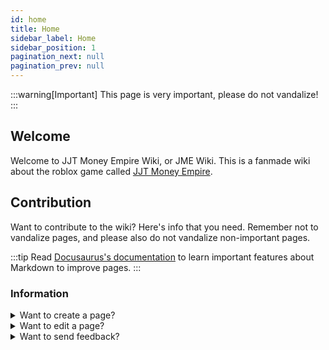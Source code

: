 ```yaml
---
id: home
title: Home
sidebar_label: Home
sidebar_position: 1
pagination_next: null
pagination_prev: null
---
```


:::warning[Important]
This page is very important, please do not vandalize!
:::

## Welcome

Welcome to JJT Money Empire Wiki, or JME Wiki. This is a fanmade wiki about the roblox game called [JJT Money Empire](https://www.roblox.com/games/15783753029/JJT-Money-Empire).

## Contribution

Want to contribute to the wiki? Here's info that you need. Remember not to vandalize pages, and please also do not vandalize non-important pages.

:::tip
Read [Docusaurus's documentation](https://docusaurus.io/docs) to learn important features about Markdown to improve pages.
:::

### Information

<details>
    <summary>Want to create a page?</summary>

    Submit a pull request.

</details>

<details>
    <summary>Want to edit a page?</summary>

    Submit a pull request, or go scroll down and click "Edit this page", It brings you to a visual editor, once you're done press "Open PR for Current File". Just please don't vandalize. Also remember, all edits are reviewed, but I don't really take the time to compare absolutely everything, so that's why I have to keep writing notes not to vandalize, and also please write formally.

</details>

<details>
    <summary>Want to send feedback?</summary>

    DM hakaar on discord, or do it on the github repo somewhere idk
    Why is this here? idk where to put it


</details>